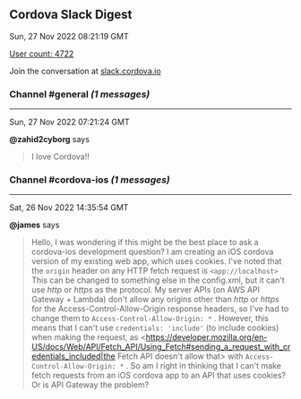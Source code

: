 ## Cordova Slack Digest
Sun, 27 Nov 2022 08:21:19 GMT

[User count: 4722](https://cordova.slack.com/)


Join the conversation at [slack.cordova.io](http://slack.cordova.io/)

### __Channel #general__ _(1 messages)_
---

Sun, 27 Nov 2022 07:21:24 GMT

__@zahid2cyborg__ says 
> I love Cordova!!
> 

### __Channel #cordova-ios__ _(1 messages)_
---

Sat, 26 Nov 2022 14:35:54 GMT

__@james__ says 
> Hello, I was wondering if this might be the best place to ask a cordova-ios development question?
> I am creating an iOS cordova version of my existing web app, which uses cookies.
> I've noted that the `origin` header on any HTTP fetch request is `<app://localhost>`  This can be changed to something else in the config.xml, but it can't use *http* or *https* as the protocol. My server APIs (on AWS API Gateway + Lambda) don't allow any origins other than *http* or *https* for the Access-Control-Allow-Origin response headers, so I've had to change them to `Access-Control-Allow-Origin: *` . However, this means that I can't use `credentials: 'include'` (to include cookies) when making the request, as <https://developer.mozilla.org/en-US/docs/Web/API/Fetch_API/Using_Fetch#sending_a_request_with_credentials_included|the Fetch API doesn't allow that> with `Access-Control-Allow-Origin: *` . So am I right in thinking that I can't make fetch requests from an iOS cordova app to an API that uses cookies? Or is API Gateway the problem?
> 
